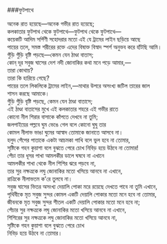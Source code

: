 ###ফুটপাথে

অনেক রাত হয়েছে—অনেক গভীর রাত হয়েছে;  
কলকাতার ফুটপাথ থেকে ফুটপাথে—ফুটপাথ থেকে ফুটপাথে—  
কয়েকটি আদিম সর্পিণী সহোদরার মতো এই যে ট্রামের লাইন ছড়িয়ে আছে  
পায়ের তলে, সমস্ত শরীরের রক্তে এদের বিষাক্ত বিস্বাদ স্পর্শ অনুভব করে   হাঁটছি আমি।  
গুঁড়ি গুঁড়ি বৃষ্টি পড়ছে—কেমন যেন ঠাণ্ডা বাতাস;  
কোন্ দূর সবুজ ঘাসের দেশ নদী জোনাকির কথা মনে পড়ে আমার,—   
তারা কোথায়?  
তারা কি হারিয়ে গেছে?  
পায়ের তলে লিকলিকে ট্রামের লাইন,—মাথার উপরে অসংখ্য জটিল তারের জাল   
শাসন করছে আমাকে।  
গুঁড়ি গুঁড়ি বৃষ্টি পড়ছে, কেমন যেন ঠাণ্ডা বাতাসে;  
এই ঠাণ্ডা বাতাসের মুখে এই কলকাতার শহরে এই গভীর রাতে  
কোনো নীল শিরার বাসাকে কাঁপতে দেখবে না তুমি;  
জলপাইয়ের পল্লবে ঘুম ভেঙে গেল বলে কোনো ঘুঘু তার  
কোমল নীলাভ ভাঙা ঘুমের আস্বাদ তোমাকে জানাতে আসবে না।  
হলুদ পেঁপের পাতাকে একটা আচমকা পাখি বলে ভুল হবে না তোমার,  
সৃষ্টিকে গহন কুয়াশা বলে বুঝতে পেরে চোখ নিবিড় হয়ে উঠবে না তোমার!  
পেঁচা তার ধূসর পাখা আমলকীর ডালে ঘষবে না এখানে  
আমলকীর শাখা থেকে নীল শিশির ঝরে পড়বে না,  
তার সুর নক্ষত্রকে লঘু জোনাকির মতো খসিয়ে আনবে না এখানে,  
রাত্রিকে নীলাভতম ক'রে তুলবে না।  
সবুজ ঘাসের ভিতর অসংখ্য দেয়ালি পোকা মরে রয়েছে দেখতে পাবে না তুমি এখানে,  
পৃথিবীকে মৃত সবুজ সুন্দর কোমল একটি দেয়ালি পোকার মতো মনে হবে না তোমার,  
জীবনকে মৃত সবুজ সুন্দর শীতল একটি দেয়ালি পোকার মতো মনে হবে না;  
পেঁচার সুর নক্ষত্রকে লঘু জোনাকির মতো খসিয়ে আনবে না এখানে,  
শিশিরের সুর নক্ষত্রকে লঘু জোনাকির মতো খসিয়ে আনবে না,  
সৃষ্টিকে গহন কুয়াশা বলে বুঝতে পেরে চোখ   
নিবিড় হয়ে উঠবে না তোমার।  